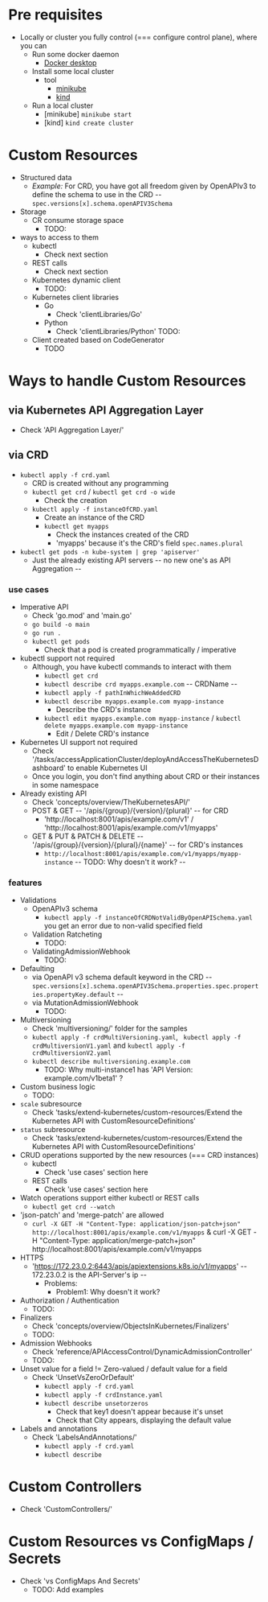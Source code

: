 # Pre requisites
* Locally or cluster you fully control (=== configure control plane), where you can
  * Run some docker daemon
    * [Docker desktop](https://www.docker.com/products/docker-desktop/)
  * Install some local cluster
    * tool
      * [minikube](https://minikube.sigs.k8s.io/docs/start/)
      * [kind](https://kind.sigs.k8s.io/)
  * Run a local cluster
    * [minikube]  `minikube start`
    * [kind] `kind create cluster`

# Custom Resources
* Structured data
  * _Example:_  For CRD, you have got all freedom given by OpenAPIv3 to define the schema to use in the CRD -- `spec.versions[x].schema.openAPIV3Schema`
* Storage
  * CR consume storage space
    * TODO:
* ways to access to them
  * kubectl
    * Check next section
  * REST calls
    * Check next section
  * Kubernetes dynamic client
    * TODO:
  * Kubernetes client libraries
    * Go
      * Check 'clientLibraries/Go'
    * Python
      * Check 'clientLibraries/Python' TODO:
  * Client created based on CodeGenerator
    * TODO

# Ways to handle Custom Resources
## via Kubernetes API Aggregation Layer
* Check 'API Aggregation Layer/'
## via CRD
* `kubectl apply -f crd.yaml`
  * CRD is created without any programming 
  * `kubectl get crd` / `kubectl get crd -o wide` 
    * Check the creation
  * `kubectl apply -f instanceOfCRD.yaml`
    * Create an instance of the CRD
    * `kubectl get myapps` 
      * Check the instances created of the CRD
      * 'myapps' because it's the CRD's field `spec.names.plural`
* `kubectl get pods -n kube-system | grep 'apiserver'`
  * Just the already existing API servers -- no new one's as API Aggregation --
### use cases
* Imperative API
  * Check 'go.mod' and 'main.go'
  * `go build -o main`
  * `go run .`
  * `kubectl get pods` 
    * Check that a pod is created programmatically / imperative  
* kubectl support not required
  * Although, you have kubectl commands to interact with them
    * `kubectl get crd`
    * `kubectl describe crd myapps.example.com` -- CRDName --
    * `kubectl apply -f pathInWhichWeAddedCRD`
    * `kubectl describe myapps.example.com myapp-instance`
      * Describe the CRD's instance 
    * `kubectl edit myapps.example.com myapp-instance` / `kubectl delete myapps.example.com myapp-instance`
      * Edit / Delete CRD's instance
* Kubernetes UI support not required
  * Check '/tasks/accessApplicationCluster/deployAndAccessTheKubernetesDashboard' to enable Kubernetes UI
  * Once you login, you don't find anything about CRD or their instances in some namespace
* Already existing API
  * Check 'concepts/overview/TheKubernetesAPI/'
  * POST & GET -- '/apis/{group}/{version}/{plural}' -- for CRD
    * 'http://localhost:8001/apis/example.com/v1' / 'http://localhost:8001/apis/example.com/v1/myapps'
  * GET & PUT & PATCH & DELETE --'/apis/{group}/{version}/{plural}/{name}' -- for CRD's instances
    * `http://localhost:8001/apis/example.com/v1/myapps/myapp-instance` -- TODO: Why doesn't it work? --
### features
* Validations
  * OpenAPIv3 schema
    * `kubectl apply -f instanceOfCRDNotValidByOpenAPISchema.yaml` you get an error due to non-valid specified field
  * Validation Ratcheting
    * TODO: 
  * ValidatingAdmissionWebhook
    * TODO:
* Defaulting
  * via OpenAPI v3 schema default keyword in the CRD -- `spec.versions[x].schema.openAPIV3Schema.properties.spec.properties.propertyKey.default` --
  * via MutationAdmissionWebhook
    * TODO:
* Multiversioning
  * Check 'multiversioning/' folder for the samples
  * `kubectl apply -f crdMultiVersioning.yaml`, ` kubectl apply -f crdMultiversionV1.yaml` and `kubectl apply -f crdMultiversionV2.yaml`
  * `kubectl describe multiversioning.example.com`
    * TODO: Why multi-instance1 has 'API Version:  example.com/v1beta1' ?
* Custom business logic
  * TODO: 
* `scale` subresource
  * Check 'tasks/extend-kubernetes/custom-resources/Extend the Kubernetes API with CustomResourceDefinitions'
* `status` subresource
  * Check 'tasks/extend-kubernetes/custom-resources/Extend the Kubernetes API with CustomResourceDefinitions'
* CRUD operations supported by the new resources (=== CRD instances)
  * kubectl
    * Check 'use cases' section here
  * REST calls
    * Check 'use cases' section here
* Watch operations support either kubectl or REST calls
  * `kubectl get crd --watch`
* 'json-patch' and 'merge-patch' are allowed
  * `curl -X GET -H "Content-Type: application/json-patch+json" http://localhost:8001/apis/example.com/v1/myapps` & curl -X GET -H "Content-Type: application/merge-patch+json" http://localhost:8001/apis/example.com/v1/myapps 
* HTTPS
  * 'https://172.23.0.2:6443/apis/apiextensions.k8s.io/v1/myapps' -- 172.23.0.2 is the API-Server's ip -- 
    * Problems:
      * Problem1: Why doesn't it work?
* Authorization / Authentication
  * TODO:
* Finalizers
  * Check 'concepts/overview/ObjectsInKubernetes/Finalizers'
  * TODO: 
* Admission Webhooks
  * Check 'reference/APIAccessControl/DynamicAdmissionController'
  * TODO:
* Unset value for a field != Zero-valued / default value for a field
  * Check 'UnsetVsZeroOrDefault'
    * `kubectl apply -f crd.yaml`
    * `kubectl apply -f crdInstance.yaml`
    * `kubectl describe unsetorzeros`
      * Check that key1 doesn't appear because it's unset
      * Check that City appears, displaying the default value
* Labels and annotations
  * Check 'LabelsAndAnnotations/'
    * `kubectl apply -f crd.yaml`
    * `kubectl describe `

# Custom Controllers
* Check 'CustomControllers/'

# Custom Resources vs ConfigMaps / Secrets
* Check 'vs ConfigMaps And Secrets'
  * TODO: Add examples
